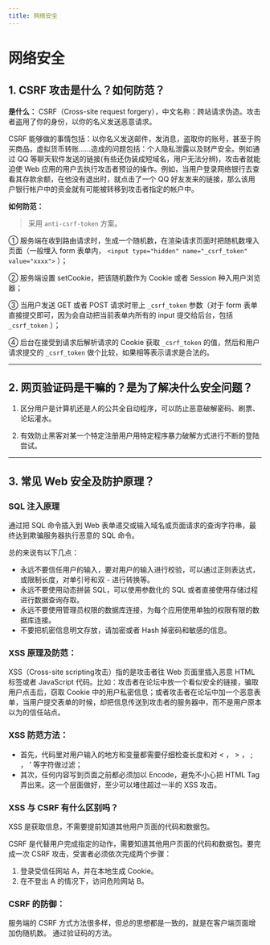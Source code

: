 ```yaml
---
title: 网络安全
---
```


# 网络安全

## 1. CSRF 攻击是什么？如何防范？
**是什么：**
CSRF（Cross-site request forgery），中文名称：跨站请求伪造。攻击者盗用了你的身份，以你的名义发送恶意请求。

CSRF 能够做的事情包括：以你名义发送邮件，发消息，盗取你的账号，甚至于购买商品，虚拟货币转账......造成的问题包括：个人隐私泄露以及财产安全。例如通过 QQ 等聊天软件发送的链接(有些还伪装成短域名，用户无法分辨)，攻击者就能迫使 Web 应用的用户去执行攻击者预设的操作。例如，当用户登录网络银行去查看其存款余额，在他没有退出时，就点击了一个 QQ 好友发来的链接，那么该用户银行帐户中的资金就有可能被转移到攻击者指定的帐户中。


**如何防范：**
> 采用 `anti-csrf-token` 方案。

① 服务端在收到路由请求时，生成一个随机数，在渲染请求页面时把随机数埋入页面（一般埋入 form 表单内， `<input type="hidden" name="_csrf_token" value="xxxx">` ）；

② 服务端设置 setCookie，把该随机数作为 Cookie 或者 Session 种入用户浏览器；

③ 当用户发送 GET 或者 POST 请求时带上 `_csrf_token` 参数（对于 form 表单直接提交即可，因为会自动把当前表单内所有的 input 提交给后台，包括 `_csrf_token` ）；

④ 后台在接受到请求后解析请求的 Cookie 获取 `_csrf_token` 的值，然后和用户请求提交的 `_csrf_token` 做个比较，如果相等表示请求是合法的。

***

## 2. 网页验证码是干嘛的？是为了解决什么安全问题？
1. 区分用户是计算机还是人的公共全自动程序，可以防止恶意破解密码、刷票、论坛灌水。

2. 有效防止黑客对某一个特定注册用户用特定程序暴力破解方式进行不断的登陆尝试。

***

## 3. 常见 Web 安全及防护原理？
### SQL 注入原理
通过把 SQL 命令插入到 Web 表单递交或输入域名或页面请求的查询字符串，最终达到欺骗服务器执行恶意的 SQL 命令。

总的来说有以下几点：
- 永远不要信任用户的输入，要对用户的输入进行校验，可以通过正则表达式，或限制长度，对单引号和双 - 进行转换等。
- 永远不要使用动态拼装 SQL，可以使用参数化的 SQL 或者直接使用存储过程进行数据查询存取。
- 永远不要使用管理员权限的数据库连接，为每个应用使用单独的权限有限的数据库连接。
- 不要把机密信息明文存放，请加密或者 Hash 掉密码和敏感的信息。


### XSS 原理及防范：
XSS（Cross-site scripting攻击）指的是攻击者往 Web 页面里插入恶意 HTML 标签或者 JavaScript 代码。比如：攻击者在论坛中放一个看似安全的链接，骗取用户点击后，窃取 Cookie 中的用户私密信息；或者攻击者在论坛中加一个恶意表单，当用户提交表单的时候，却把信息传送到攻击者的服务器中，而不是用户原本以为的信任站点。


### XSS 防范方法：
- 首先，代码里对用户输入的地方和变量都需要仔细检查长度和对 < ， > ， ; ， ’ 等字符做过滤；
- 其次，任何内容写到页面之前都必须加以 Encode，避免不小心把 HTML Tag 弄出来。这一个层面做好，至少可以堵住超过一半的 XSS 攻击。


### XSS 与 CSRF 有什么区别吗？
XSS 是获取信息，不需要提前知道其他用户页面的代码和数据包。

CSRF 是代替用户完成指定的动作，需要知道其他用户页面的代码和数据包。要完成一次 CSRF 攻击，受害者必须依次完成两个步骤：
1. 登录受信任网站 A，并在本地生成 Cookie。
2. 在不登出 A 的情况下，访问危险网站 B。


### CSRF 的防御：
服务端的 CSRF 方式方法很多样，但总的思想都是一致的，就是在客户端页面增加伪随机数。
通过验证码的方法。
